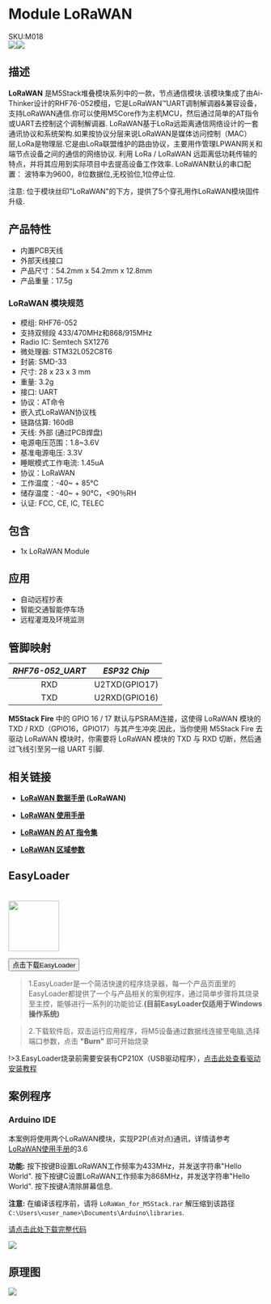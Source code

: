 # Module LoRaWAN

<div class="badge badge-pill badge-primary product_sku_tag">SKU:M018</div>

<div class="product_pic"><img src="assets/img/product_pics/module/module_lorawan_01.png"><img src="assets/img/product_pics/module/module_lorawan_02.png"></div>

## 描述

**LoRaWAN** 是M5Stack堆叠模块系列中的一款，节点通信模块.该模块集成了由Ai-Thinker设计的RHF76-052模组，它是LoRaWAN™UART调制解调器&兼容设备，支持LoRaWAN通信.你可以使用M5Core作为主机MCU，然后通过简单的AT指令或UART去控制这个调制解调器.
LoRaWAN基于LoRa远距离通信网络设计的一套通讯协议和系统架构.如果按协议分层来说LoRaWAN是媒体访问控制（MAC）层,LoRa是物理层.它是由LoRa联盟维护的路由协议，主要用作管理LPWAN网关和端节点设备之间的通信的网络协议.
利用 LoRa / LoRaWAN 远距离低功耗传输的特点，并将其应用到实际项目中去提高设备工作效率.
LoRaWAN默认的串口配置： 波特率为9600，8位数据位,无校验位,1位停止位.

注意: 位于模块丝印"LoRaWAN"的下方，提供了5个穿孔用作LoRaWAN模块固件升级.

## 产品特性

-  内置PCB天线
-  外部天线接口
-  产品尺寸：54.2mm x 54.2mm x 12.8mm
-  产品重量：17.5g

### LoRaWAN 模块规范

- 模组: RHF76-052
- 支持双频段 433/470MHz和868/915MHz
- Radio IC: Semtech SX1276
- 微处理器: STM32L052C8T6
- 封装: SMD-33
- 尺寸: 28 x 23 x 3 mm
- 重量: 3.2g
- 接口: UART
- 协议：AT命令
- 嵌入式LoRaWAN协议栈
- 链路估算: 160dB
- 天线: 外部 (通过PCB焊盘)
- 电源电压范围：1.8~3.6V
- 基准电源电压: 3.3V
- 睡眠模式工作电流: 1.45uA
- 协议：LoRaWAN
- 工作温度：-40~ + 85℃
- 储存温度：-40~ + 90℃，<90％RH
- 认证: FCC, CE, IC, TELEC

## 包含

-  1x LoRaWAN Module

## 应用

-  自动远程抄表
-  智能交通智能停车场
-  远程灌溉及环境监测

## 管脚映射

| *RHF76-052_UART* | *ESP32 Chip* |
| :----------: |:------------: |
| RXD       | U2TXD(GPIO17)    |
| TXD      | U2RXD(GPIO16)     |

**M5Stack Fire** 中的 GPIO 16 / 17 默认与PSRAM连接，这使得 LoRaWAN 模块的TXD / RXD（GPIO16，GPIO17）与其产生冲突.因此，当你使用 M5Stack Fire 去驱动 LoRaWAN 模块时，你需要将 LoRaWAN 模块的 TXD 与 RXD 切断，然后通过飞线引至另一组 UART 引脚.

## 相关链接

- **[LoRaWAN 数据手册](https://m5stack.oss-cn-shenzhen.aliyuncs.com/resource/docs/datasheet/module/LoRa_rhf76-052datasheet_v0.2_cn.pdf) (LoRaWAN)**

- **[LoRaWAN 使用手册](https://m5stack.oss-cn-shenzhen.aliyuncs.com/resource/docs/datasheet/module/lorawan_modem_-_cn.pdf)**

- **[LoRaWAN 的 AT 指令集](https://m5stack.oss-cn-shenzhen.aliyuncs.com/resource/docs/datasheet/module/lorawan_class_ac_at_command_specification_-_v4.4.pdf)**

- **[LoRaWAN 区域参数](https://m5stack.oss-cn-shenzhen.aliyuncs.com/resource/docs/datasheet/module/lorawantm_regional_parameters_v1.1rb_-_final.pdf)**

## EasyLoader

<img src="https://m5stack.oss-cn-shenzhen.aliyuncs.com/image/EasyLoader_logo.png" width="100px" style="margin-top:20px">

<a href="https://m5stack.oss-cn-shenzhen.aliyuncs.com/EasyLoader/Module/EasyLoader_lorawan_receiver.exe"><button type="button" class="btn btn-primary">点击下载EasyLoader</button></a>

>1.EasyLoader是一个简洁快速的程序烧录器，每一个产品页面里的EasyLoader都提供了一个与产品相关的案例程序，通过简单步骤将其烧录至主控，能够进行一系列的功能验证.**(目前EasyLoader仅适用于Windows操作系统)**

>2.下载软件后，双击运行应用程序，将M5设备通过数据线连接至电脑,选择端口参数，点击 **"Burn"** 即可开始烧录

!>3.EasyLoader烧录前需要安装有CP210X（USB驱动程序），[点击此处查看驱动安装教程](zh_CN/related_documents/M5Burner#安装串口驱动)

## 案例程序

### Arduino IDE

本案例将使用两个LoRaWAN模块，实现P2P(点对点)通讯，详情请参考 [LoRaWAN使用手册](http://wiki.ai-thinker.com/_media/lora/docs/rhf76-052_ho_to_use_ai-thinker_s_lorawan_modem.pdf)的3.6

**功能:**
按下按键B设置LoRaWAN工作频率为433MHz，并发送字符串"Hello World".
按下按键C设置LoRaWAN工作频率为868MHz，并发送字符串"Hello World".
按下按键A清除屏幕信息.

**注意:** 在编译该程序前，请将 `LoRaWan_for_M5Stack.rar` 解压缩到该路径`C:\Users\<user_name>\Documents\Arduino\libraries`.

[请点击此处下载完整代码](https://github.com/m5stack/M5-ProductExampleCodes/tree/master/Module/LORAWAN/Arduino)

<img src="assets/img/product_pics/module/module_example/LORAWAN/example_module_lorawan_01.png">

## 原理图

<img src="assets/img/product_pics/module/lorawan_sch.png">

<script>

   var purchase_link = 'https://item.taobao.com/item.htm?spm=a1z10.5-c.w4002-1172588093.61.6c2275f4nUJEfh&id=580998112819';


   anchor_search(purchase_link);
   scrollFunc();

</script>